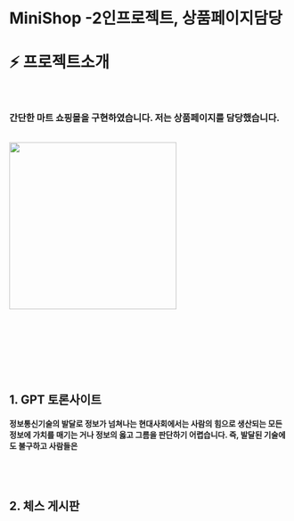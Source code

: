 # MiniShop -2인프로젝트, 상품페이지담당


# :zap: 프로젝트소개
<br/>

### 간단한 마트 쇼핑몰을 구현하였습니다. 저는 상품페이지를 담당했습니다.

<br/>

<img src="https://github.com/ByeongHooPark/GCBoard/assets/123047580/5c5c8b5c-474e-44c1-bced-a87bafafda41"  width="300" height="300"/>


<br/><br/><br/><br/><br/><br/>

##  1. GPT 토론사이트

#### 정보통신기술의 발달로 정보가 넘쳐나는 현대사회에서는 사람의 힘으로 생산되는 모든 정보에 가치를 매기는 거나 정보의 옳고 그름을 판단하기 어렵습니다. 즉, 발달된 기술에도 불구하고 사람들은 

<br/><br/>

##  2. 체스 게시판

































